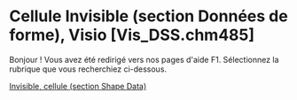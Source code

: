 
# Cellule Invisible (section Données de forme), Visio [Vis_DSS.chm485]

Bonjour ! Vous avez été redirigé vers nos pages d'aide F1. Sélectionnez la rubrique que vous recherchiez ci-dessous.

[Invisible, cellule (section Shape Data)](http://msdn.microsoft.com/library/5f368c2e-2a40-38ee-3568-ed5c57633345%28Office.15%29.aspx)
